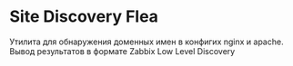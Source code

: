 # Site Discovery Flea

Утилита для обнаружения доменных имен в конфигих nginx и apache. Вывод результатов в формате Zabbix Low Level Discovery